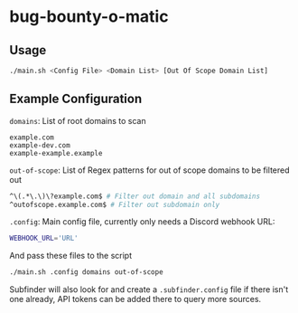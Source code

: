 # bug-bounty-o-matic

## Usage
```bash
./main.sh <Config File> <Domain List> [Out Of Scope Domain List]
```

## Example Configuration
`domains`: List of root domains to scan
```
example.com
example-dev.com
example-example.example
```

`out-of-scope`: List of Regex patterns for out of scope domains to be filtered out
```bash
^\(.*\.\)\?example.com$ # Filter out domain and all subdomains
^outofscope.example.com$ # Filter out subdomain only
```

`.config`: Main config file, currently only needs a Discord webhook URL:
```bash
WEBHOOK_URL='URL'
```

And pass these files to the script
```bash
./main.sh .config domains out-of-scope
```

Subfinder will also look for and create a `.subfinder.config` file if there isn't one already, API tokens can be added there to query more sources.
